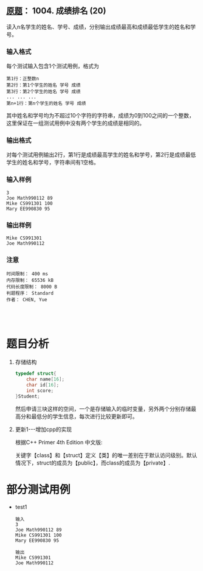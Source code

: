 ##	[原题](https://www.patest.cn/contests/pat-b-practise/1004)： 1004. 成绩排名 (20)

读入n名学生的姓名、学号、成绩，分别输出成绩最高和成绩最低学生的姓名和学号。

###	输入格式

每个测试输入包含1个测试用例，格式为

	第1行：正整数n
	第2行：第1个学生的姓名 学号 成绩
	第3行：第2个学生的姓名 学号 成绩
	... ... ...
	第n+1行：第n个学生的姓名 学号 成绩

其中姓名和学号均为不超过10个字符的字符串，成绩为0到100之间的一个整数，这里保证在一组测试用例中没有两个学生的成绩是相同的。

###	输出格式

对每个测试用例输出2行，第1行是成绩最高学生的姓名和学号，第2行是成绩最低学生的姓名和学号，字符串间有1空格。

###	输入样例

	3
	Joe Math990112 89
	Mike CS991301 100
	Mary EE990830 95

###	输出样例

	Mike CS991301
	Joe Math990112

###	注意

	时间限制： 400 ms
	内存限制： 65536 kB
	代码长度限制： 8000 B
	判题程序： Standard
	作者： CHEN, Yue

<br/><br/>

#	题目分析

1.	存储结构

	```c
	typedef struct{
		char name[16];
		char id[16];
		int score;
	}Student;
	```

	然后申请三块这样的空间，一个是存储输入的临时变量，另外两个分别存储最高分和最低分的学生信息，每次进行比较更新即可。

2.	更新1---增加cpp的实现

	根据C++ Primer 4th Edition 中文版:

	关键字【class】和【struct】定义【类】的唯一差别在于默认访问级别。默认情况下，struct的成员为【public】，而class的成员为【private】.

#	部分测试用例

*	test1

		输入
		3
		Joe Math990112 89
		Mike CS991301 100
		Mary EE990830 95

		输出
		Mike CS991301
		Joe Math990112

